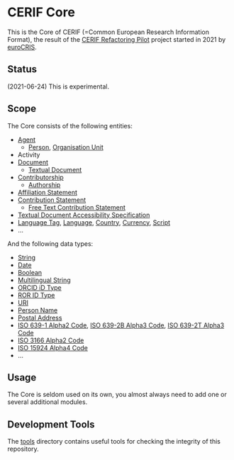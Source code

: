 # CERIF Core

This is the Core of CERIF (=Common European Research Information Format), the result of 
the [CERIF Refactoring Pilot](https://www.eurocris.org/cerif-refactoring-project-introduction) project 
started in 2021 by [euroCRIS](https://www.eurocris.org/).

## Status

(2021-06-24) This is experimental.

## Scope

The Core consists of the following entities:
* [Agent](./entities/Agent.md)
  * [Person](./entities/Person.md), [Organisation Unit](./entities/Organisation_Unit.md)
* Activity
* [Document](./entities/Document.md)
  * [Textual Document](./entities/Textual_Document.md)
* [Contributorship](./entities/Contributorship.md)
  * [Authorship](./entities/Authorship.md)
* [Affiliation Statement](./entities/Affiliation_Statement.md)
* [Contribution Statement](./entities/Contribution_Statement.md)
  * [Free Text Contribution Statement](./entities/Free_Text_Contribution_Statement.md)
* [Textual Document Accessibility Specification](./entities/Textual_Document_Accessibility_Specification.md)
* [Language Tag](./entities/Language_Tag.md), [Language](./entities/Language.md), [Country](./entities/Country.md), [Currency](./entities/Script.md), [Script](./entities/Script.md)
* ...

And the following data types:
* [String](./datatypes/String.md)
* [Date](./datatypes/Date.md)
* [Boolean](./datatypes/Boolean.md)
* [Multilingual String](./datatypes/Multilingual_String.md)
* [ORCID iD Type](./datatypes/ORCID_iD.md)
* [ROR ID Type](./datatypes/ROR_ID.md)
* [URI](./datatypes/URI.md)
* [Person Name](./datatypes/Person_Name.md)
* [Postal Address](./datatypes/Postal_Address.md)
* [ISO 639-1 Alpha2 Code](ISO_639_1_Alpha2_Code.md), [ISO 639-2B Alpha3 Code](ISO_639_2B_Alpha3_Code.md), [ISO 639-2T Alpha3 Code](ISO_639_2T_Alpha3_Code.md)
* [ISO 3166 Alpha2 Code](./datatypes/ISO_3166_Alpha2_Code.md)
* [ISO 15924 Alpha4 Code](./datatypes/ISO_15924_Alpha4_Code.md)
* ...

## Usage

The Core is seldom used on its own, you almost always need to add one or several additional modules.

## Development Tools

The [tools](./tools/) directory contains useful tools for checking the integrity of this repository.
